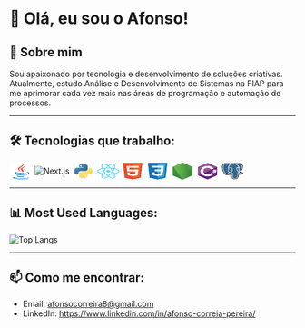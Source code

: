 # 👋 Olá, eu sou o Afonso!

## 🚀 Sobre mim
Sou apaixonado por tecnologia e desenvolvimento de soluções criativas. Atualmente, estudo Análise e Desenvolvimento de Sistemas na FIAP para me aprimorar cada vez mais nas áreas de programação e automação de processos.

---

## 🛠️ Tecnologias que trabalho:

<div style="display: inline_block">
  <img align="center" alt="Afonso-Java" height="30" width="40" src="https://raw.githubusercontent.com/devicons/devicon/master/icons/java/java-original.svg">
  <img align="center" alt="Next.js" height="30" width="70" src="https://cdn.jsdelivr.net/gh/devicons/devicon@latest/icons/nextjs/nextjs-original.svg">
  <img align="center" alt="Afonso-Python" height="30" width="40" src="https://raw.githubusercontent.com/devicons/devicon/master/icons/python/python-original.svg">
  <img align="center" alt="Afonso-React" height="30" width="40" src="https://raw.githubusercontent.com/devicons/devicon/master/icons/react/react-original.svg">
  <img align="center" alt="Afonso-HTML" height="30" width="40" src="https://raw.githubusercontent.com/devicons/devicon/master/icons/html5/html5-original.svg">
  <img align="center" alt="Afonso-CSS" height="30" width="40" src="https://raw.githubusercontent.com/devicons/devicon/master/icons/css3/css3-original.svg">
  <img align="center" alt="Afonso-Nodejs" height="30" width="40" src="https://raw.githubusercontent.com/devicons/devicon/master/icons/nodejs/nodejs-original.svg">
  <img align="center" alt="Afonso-Csharp" height="30" width="40" src="https://raw.githubusercontent.com/devicons/devicon/master/icons/csharp/csharp-original.svg">
  <img align="center" alt="Afonso-Postgresql" height="30" width="40" src="https://raw.githubusercontent.com/devicons/devicon/master/icons/postgresql/postgresql-original.svg">
</div>

---

## 📊 Most Used Languages:
![Top Langs](https://github-readme-stats.vercel.app/api/top-langs/?username=afonsocp&layout=compact&theme=dracula)

---

## 📫 Como me encontrar:
- Email: afonsocorreira8@gmail.com
- LinkedIn: https://www.linkedin.com/in/afonso-correia-pereira/

